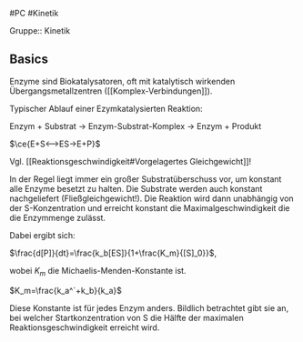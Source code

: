 #PC #Kinetik 

Gruppe:: Kinetik

## Basics

Enzyme sind Biokatalysatoren, oft mit katalytisch wirkenden Übergangsmetallzentren ([[Komplex-Verbindungen]]).

Typischer Ablauf einer Ezymkatalysierten Reaktion:

Enzym + Substrat -> Enzym-Substrat-Komplex -> Enzym + Produkt

$\ce{E+S<-->ES->E+P}$

Vgl. [[Reaktionsgeschwindigkeit#Vorgelagertes Gleichgewicht]]!

In der Regel liegt immer ein großer Substratüberschuss vor, um konstant alle Enzyme besetzt zu halten. Die Substrate werden auch konstant nachgeliefert (Fließgleichgewicht!). Die Reaktion wird dann unabhängig von der S-Konzentration und erreicht konstant die Maximalgeschwindigkeit die die Enzymmenge zulässt. 

Dabei ergibt sich:

$\frac{d[P]}{dt}=\frac{k_b[ES]}{1+\frac{K_m}{[S]_0}}$,

wobei $K_m$ die Michaelis-Menden-Konstante ist.

$K_m=\frac{k_a^`+k_b}{k_a}$

Diese Konstante ist für jedes Enzym anders. Bildlich betrachtet gibt sie an, bei welcher Startkonzentration von S die Hälfte der maximalen Reaktionsgeschwindigkeit erreicht wird.

